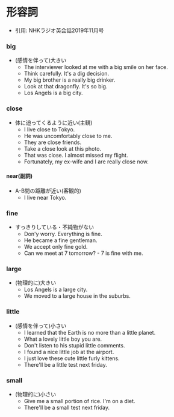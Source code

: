# 形容詞
- 引用: NHKラジオ英会話2019年11月号

### big
- (感情を伴って)大きい
  - The interviewer looked at me with a big smile on her face.
  - Think carefully. It's a dig decision.
  - My big brother is a really big drinker.
  - Look at that dragonfly. It's so big.
  - Los Angels is a big city.

### close
- 体に迫ってくるように近い(主観)
  - I live close to Tokyo.
  - He was uncomfortably close to me.
  - They are close friends.
  - Take a close look at this photo.
  - That was close. I almost missed my flight.
  - Fortunately, my ex-wife and I are really close now.

#### near(副詞)
- A-B間の距離が近い(客観的)
  - I live near Tokyo.

### fine
- すっきりしている・不純物がない
  - Don'y worry. Everything is fine.
  - He became a fine gentleman.
  - We accept only fine gold.
  - Can we meet at 7 tomorrow? - 7 is fine with me.

### large
- (物理的に)大きい
  - Los Angels is a large city.
  - We moved to a large house in the suburbs.

### little
- (感情を伴って)小さい
  - I learned that the Earth is no more than a little planet.
  - What a lovely little boy you are.
  - Don't listen to his stupid little comments.
  - I found a nice little job at the airport.
  - I just love these cute little furly kittens.
  - There'll be a little test next friday.

### small
- (物理的に)小さい
  - Give me a small portion of rice. I'm on a diet.
  - There'll be a small test next friday.
